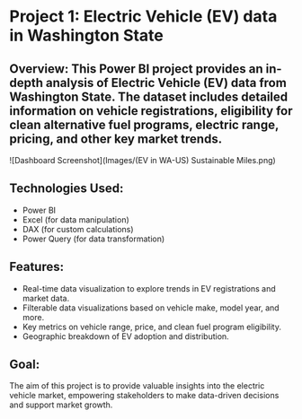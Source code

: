 # Project 1: Electric Vehicle (EV) data in Washington State

## Overview: This Power BI project provides an in-depth analysis of Electric Vehicle (EV) data from Washington State. The dataset includes detailed information on vehicle registrations, eligibility for clean alternative fuel programs, electric range, pricing, and other key market trends. 

![Dashboard Screenshot](Images/(EV in WA-US) Sustainable Miles.png)

## Technologies Used:
- Power BI
- Excel (for data manipulation)
- DAX (for custom calculations)
- Power Query (for data transformation)

## Features:
- Real-time data visualization to explore trends in EV registrations and market data.
- Filterable data visualizations based on vehicle make, model year, and more.
- Key metrics on vehicle range, price, and clean fuel program eligibility.
- Geographic breakdown of EV adoption and distribution.

## Goal: 
The aim of this project is to provide valuable insights into the electric vehicle market, empowering stakeholders to make data-driven decisions and support market growth.
